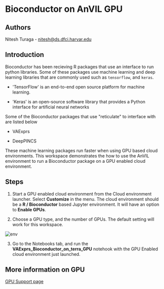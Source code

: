# Bioconductor on AnVIL GPU

## Authors

Nitesh Turaga - nitesh@ds.dfci.harvar.edu

## Introduction

Bioconductor has been recieving R packages that use an interface to run python libraries. Some of these packages use machine learning and deep learning libraries that are commonly used such as  `tensorflow`, and `keras`.

- 'TensorFlow' is an end-to-end open source platform for machine learning.

- 'Keras' is an open-source software library that provides a Python interface for artificial neural networks

Some of the Bioconductor packages that use "reticulate" to interface with are listed below

- VAExprs

- DeepPINCS

These machine learning packages run faster when using GPU based cloud environments. This workspace demonstrates the how to use the AnVIL environment to run a Bioconductor package on a GPU enabled cloud environment.


## Steps 

1. Start a GPU enabled cloud environment from the Cloud environment launcher. Select **Customize** in the menu. 
 The cloud environment should be a **R / Bioconductor** based Jupyter environment. It will have an option to **Enable GPUs**.
 
2. Choose a GPU type, and the number of GPUs. The default setting will work for this workspace. 

![env](https://raw.githubusercontent.com/nturaga/BiocGPU/master/enable-gpu-on-anvil.jpg)

3. Go to the Notebooks tab, and run the **VAExprs_Bioconductor_on_terra_GPU** notehook with the GPU Enabled cloud environment just launched. 


## More information on GPU

[GPU Support page](https://support.terra.bio/hc/en-us/articles/4403006001947)